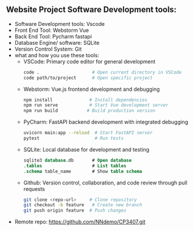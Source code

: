 ## Website Project Software Development tools:

* Software Development tools: Vscode
* Front End Tool: Webstorm Vue
* Back End Tool: Pycharm fastapi
* Database Engine/ software: SQLite
* Version Control System: Git
* what and how you use these tools:
  - VSCode: Primary code editor for general development
    ```bash
    code .                    # Open current directory in VSCode
    code path/to/project      # Open specific project
    ```
  - Webstorm: Vue.js frontend development and debugging
    ```bash
    npm install              # Install dependencies
    npm run serve            # Start Vue development server
    npm run build           # Build production version
    ```
  - PyCharm: FastAPI backend development with integrated debugging
    ```bash
    uvicorn main:app --reload  # Start FastAPI server
    pytest                     # Run tests
    ```
  - SQLite: Local database for development and testing
    ```sql
    sqlite3 database.db       # Open database
    .tables                   # List tables
    .schema table_name        # Show table schema
    ```
  - Github: Version control, collaboration, and code review through pull requests
    ```bash
    git clone <repo-url>     # Clone repository
    git checkout -b feature   # Create new branch
    git push origin feature  # Push changes
    ```
* Remote repo: https://github.com/NNdemo/CP3407.git


